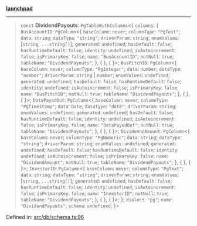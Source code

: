 [**launchpad**](index.md)

***

> `const` **DividendPayouts**: `PgTableWithColumns`\<\{ `columns`: \{ `BusAccountID`: `PgColumn`\<\{ `baseColumn`: `never`; `columnType`: `"PgText"`; `data`: `string`; `dataType`: `"string"`; `driverParam`: `string`; `enumValues`: \[`string`, `...string[]`\]; `generated`: `undefined`; `hasDefault`: `false`; `hasRuntimeDefault`: `false`; `identity`: `undefined`; `isAutoincrement`: `false`; `isPrimaryKey`: `false`; `name`: `"BusAccountID"`; `notNull`: `true`; `tableName`: `"DividendPayouts"`; \}, \{ \}, \{ \}\>; `BusPitchID`: `PgColumn`\<\{ `baseColumn`: `never`; `columnType`: `"PgInteger"`; `data`: `number`; `dataType`: `"number"`; `driverParam`: `string` \| `number`; `enumValues`: `undefined`; `generated`: `undefined`; `hasDefault`: `false`; `hasRuntimeDefault`: `false`; `identity`: `undefined`; `isAutoincrement`: `false`; `isPrimaryKey`: `false`; `name`: `"BusPitchID"`; `notNull`: `true`; `tableName`: `"DividendPayouts"`; \}, \{ \}, \{ \}\>; `DataPayedOut`: `PgColumn`\<\{ `baseColumn`: `never`; `columnType`: `"PgTimestamp"`; `data`: `Date`; `dataType`: `"date"`; `driverParam`: `string`; `enumValues`: `undefined`; `generated`: `undefined`; `hasDefault`: `false`; `hasRuntimeDefault`: `false`; `identity`: `undefined`; `isAutoincrement`: `false`; `isPrimaryKey`: `false`; `name`: `"DataPayedOut"`; `notNull`: `true`; `tableName`: `"DividendPayouts"`; \}, \{ \}, \{ \}\>; `DividenndAmount`: `PgColumn`\<\{ `baseColumn`: `never`; `columnType`: `"PgNumeric"`; `data`: `string`; `dataType`: `"string"`; `driverParam`: `string`; `enumValues`: `undefined`; `generated`: `undefined`; `hasDefault`: `false`; `hasRuntimeDefault`: `false`; `identity`: `undefined`; `isAutoincrement`: `false`; `isPrimaryKey`: `false`; `name`: `"DividendAmount"`; `notNull`: `true`; `tableName`: `"DividendPayouts"`; \}, \{ \}, \{ \}\>; `InvestorID`: `PgColumn`\<\{ `baseColumn`: `never`; `columnType`: `"PgText"`; `data`: `string`; `dataType`: `"string"`; `driverParam`: `string`; `enumValues`: \[`string`, `...string[]`\]; `generated`: `undefined`; `hasDefault`: `false`; `hasRuntimeDefault`: `false`; `identity`: `undefined`; `isAutoincrement`: `false`; `isPrimaryKey`: `false`; `name`: `"InvestorID"`; `notNull`: `true`; `tableName`: `"DividendPayouts"`; \}, \{ \}, \{ \}\>; \}; `dialect`: `"pg"`; `name`: `"DividendPayouts"`; `schema`: `undefined`; \}\>

Defined in: [src/db/schema.ts:96](https://github.com/victorbratov/launchpad/blob/35b0965dd86b05a55a9206d809917613bd599c25/src/db/schema.ts#L96)
